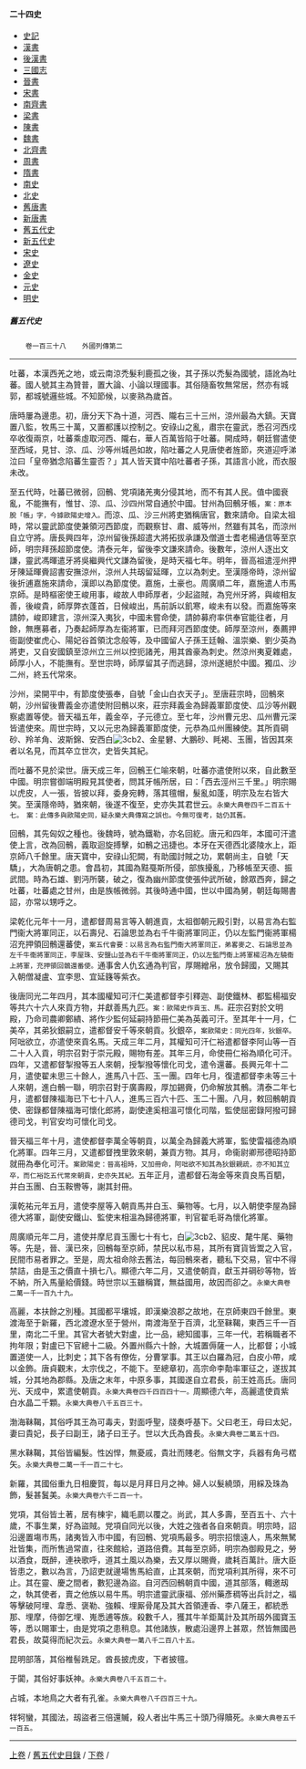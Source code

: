  



#### 二十四史

*   [史記](../a01/a01.md)
*   [漢書](../a02/a02.md)
*   [後漢書](../a03/a03.md)
*   [三國志](../a04/a04.md)
*   [晉書](../a05/a05.md)
*   [宋書](../a06/a06.md)
*   [南齊書](../a07/a07.md)
*   [梁書](../a08/a08.md)
*   [陳書](../a09/a09.md)
*   [魏書](../a10/a10.md)
*   [北齊書](../a11/a11.md)
*   [周書](../a12/a12.md)
*   [隋書](../a13/a13.md)
*   [南史](../a14/a14.md)
*   [北史](../a15/a15.md)
*   [舊唐書](../a16/a16.md)
*   [新唐書](../a17/a17.md)
*   [舊五代史](../a18/a18.md)
*   [新五代史](../a19/a19.md)
*   [宋史](../a20/a20.md)
*   [遼史](../a21/a21.md)
*   [金史](../a22/a22.md)
*   [元史](../a23/a23.md)
*   [明史](../a24/a24.md)


##### 舊五代史
　　`卷一百三十八`　　`外國列傳第二`

* * *

吐蕃，本漢西羌之地，或云南涼禿髮利鹿孤之後，其子孫以禿髮為國號，語訛為吐蕃。國人號其主為贊普，置大論、小論以理國事。其俗隨畜牧無常居，然亦有城郭，都城號邏些城。不知節候，以麥熟為歲首。

唐時屢為邊患。初，唐分天下為十道，河西、隴右三十三州，涼州最為大鎮。天寶置八監，牧馬三十萬，又置都護以控制之。安祿山之亂，肅宗在靈武，悉召河西戍卒收復兩京，吐蕃乘虛取河西、隴右，華人百萬皆陷于吐蕃。開成時，朝廷嘗遣使至西域，見甘、涼、瓜、沙等州城邑如故，陷吐蕃之人見唐使者旌節，夾道迎呼涕泣曰「皇帝猶念陷蕃生靈否？」其人皆天寶中陷吐蕃者子孫，其語言小訛，而衣服未改。

至五代時，吐蕃已微弱，回鶻、党項諸羌夷分侵其地，而不有其人民。值中國衰亂，不能撫有，惟甘、涼、瓜、沙四州常自通於中國。甘州為回鶻牙帳，`案：原本脫「帳」字，今據歐陽史增入。`而涼、瓜、沙三州將吏猶稱唐官，數來請命。自梁太祖時，常以靈武節度使兼領河西節度，而觀察甘、肅、威等州，然雖有其名，而涼州自立守將。唐長興四年，涼州留後孫超遣大將拓拔承謙及僧道士耆老楊通信等至京師，明宗拜孫超節度使。清泰元年，留後李文謙來請命。後數年，涼州人逐出文謙，靈武馮暉遣牙將吳繼興代文謙為留後，是時天福七年。明年，晉高祖遣涇州押牙陳延暉賫詔書安撫涼州，涼州人共刼留延暉，立以為刺史。至漢隱帝時，涼州留後折逋嘉施來請命，漢即以為節度使。嘉施，土豪也。周廣順二年，嘉施遣人市馬京師。是時樞密使王峻用事，峻故人申師厚者，少起盜賊，為兖州牙將，與峻相友善，後峻貴，師厚弊衣蓬首，日候峻出，馬前訴以飢寒，峻未有以發。而嘉施等來請帥，峻即建言，涼州深入夷狄，中國未嘗命使，請帥募府率供奉官能往者，月餘，無應募者，乃奏起師厚為左衞將軍，已而拜河西節度使。師厚至涼州，奏薦押衙副使崔虎心、陽妃谷首領沈念般等，及中國留人子孫王廷翰、溫崇樂、劉少英為將吏，又自安國鎮至涼州立三州以控扼諸羌，用其酋豪為刺史。然涼州夷夏雜處，師厚小人，不能撫有。至世宗時，師厚留其子而逃歸，涼州遂絕於中國。獨瓜、沙二州，終五代常來。

沙州，梁開平中，有節度使張奉，自號「金山白衣天子」。至唐莊宗時，回鶻來朝，沙州留後曹義金亦遣使附回鶻以來，莊宗拜義金為歸義軍節度使、瓜沙等州觀察處置等使。晉天福五年，義金卒，子元德立。至七年，沙州曹元忠、瓜州曹元深皆遣使來。周世宗時，又以元忠為歸義軍節度使，元恭為瓜州團練使。其所貢碙砂、羚羊角、波斯錦、安西白![3cb2](../../imgs/3cb2.gif)、金星礬、大鵬砂、眊褐、玉團，皆因其來者以名見，而其卒立世次，史皆失其紀。

而吐蕃不見於梁世。唐天成三年，回鶻王仁喻來朝，吐蕃亦遣使附以來，自此數至中國。明宗嘗御端明殿見其使者，問其牙帳所居，曰：「西去涇州三千里。」明宗賜以虎皮，人一張，皆披以拜，委身宛轉，落其氊帽，髮亂如蓬，明宗及左右皆大笑。至漢隱帝時，猶來朝，後遂不復至，史亦失其君世云。`永樂大典卷四千二百五十七。　案：此傳多與歐陽史同，疑永樂大典傳寫之誤也。今無可復考，姑仍其舊。`

回鶻，其先匈奴之種也。後魏時，號為鐵勒，亦名回紇。唐元和四年，本國可汗遣使上言，改為回鶻，義取迴旋搏擊，如鶻之迅捷也。本牙在天德西北婆陵水上，距京師八千餘里。唐天寶中，安祿山犯闕，有助國討賊之功，累朝尚主，自號「天驕」，大為唐朝之患。會昌初，其國為黠戞斯所侵，部族擾亂，乃移帳至天德、振武間。時為石雄、劉沔所襲，破之，復為幽州節度使張仲武所破，餘眾西奔，歸之吐蕃，吐蕃處之甘州，由是族帳微弱。其後時通中國，世以中國為舅，朝廷每賜書詔，亦常以甥呼之。

梁乾化元年十一月，遣都督周易言等入朝進貢，太祖御朝元殿引對，以易言為右監門衞大將軍同正，以石壽兒、石論思並為右千牛衞將軍同正，仍以左監門衞將軍楊沼充押領回鶻還蕃使，`案五代會要：以易言為右監門衞大將軍同正，弟畧麥之、石論思並為左千牛衞將軍同正，李屋珠、安鹽山並為右千牛衞將軍同正，仍以左監門衞上將軍楊沼為左驍衞上將軍，充押領回鶻還番使。`通事舍人仇玄通為判官，厚賜繒帛，放令歸國，又賜其入朝僧凝盧、宜李思、宜延籛等紫衣。

後唐同光二年四月，其本國權知可汗仁美遣都督李引釋迦、副使鐵林、都監楊福安等共六十六人來貢方物，并獻善馬九匹。`案：歐陽史作貢玉、馬。`莊宗召對於文明殿，乃命司農卿鄭繢、將作少監何延嗣持節冊仁美為英義可汗。至其年十一月，仁美卒，其弟狄銀嗣立，遣都督安千等來朝貢。狄銀卒，`案歐陽史：同光四年，狄銀卒。`阿咄欲立，亦遣使來貢名馬。天成三年二月，其權知可汗仁裕遣都督李阿山等一百二十人入貢，明宗召對于崇元殿，賜物有差。其年三月，命使冊仁裕為順化可汗。四年，又遣都督掣撥等五人來朝，授掣撥等懷化司戈，遣令還蕃。長興元年十二月，遣使翟未思三十餘人，進馬八十匹、玉一團。四年七月，復遣都督李未等三十人來朝，進白鶻一聯，明宗召對于廣壽殿，厚加錫賫，仍命解放其鶻。清泰二年七月，遣都督陳福海已下七十八人，進馬三百六十匹、玉二十團。八月，敕回鶻朝貢使、密錄都督陳福海可懷化郎將，副使達奚相溫可懷化司階，監使屈密錄阿撥可歸德司戈，判官安均可懷化司戈。

晉天福三年十月，遣使都督李萬全等朝貢，以萬全為歸義大將軍，監使雷福德為順化將軍。四年三月，又遣都督拽里敦來朝，兼貢方物。其月，命衞尉卿邢德昭持節就冊為奉化可汗。`案歐陽史：晉高祖時，又加冊命，阿咄欲不知其為狄銀親疏，亦不知其立卒，而仁裕訖五代常來朝貢，史亦失其紀。`五年正月，遣都督石海金等來貢良馬百駟，并白玉團、白玉鞍轡等，謝其封冊。

漢乾祐元年五月，遣使李屋等入朝貢馬并白玉、藥物等。七月，以入朝使李屋為歸德大將軍，副使安鐵山、監使末相溫為歸德將軍，判官翟毛哥為懷化將軍。

周廣順元年二月，遣使并摩尼貢玉團七十有七，白![3cb2](../../imgs/3cb2.gif)、貂皮、氂牛尾、藥物等。先是，晉、漢已來，回鶻每至京師，禁民以私市易，其所有寶貨皆鬻之入官，民間市易者罪之。至是，周太祖命除去舊法，每回鶻來者，聽私下交易，官中不得禁詰，由是玉之價直十損七八。顯德六年二月，又遣使朝貢，獻玉并碙砂等物，皆不納，所入馬量給價錢。時世宗以玉雖稱寶，無益國用，故因而卻之。`永樂大典卷二萬一千一百九十九。`

高麗，本扶餘之別種。其國都平壤城，即漢樂浪郡之故地，在京師東四千餘里。東渡海至于新羅，西北渡遼水至于營州，南渡海至于百濟，北至靺鞨，東西三千一百里，南北二千里。其官大者號大對盧，比一品，總知國事，三年一代，若稱職者不拘年限；對盧已下官總十二級。外置州縣六十餘，大城置傉薩一人，比都督；小城置道使一人，比刺史；其下各有僚佐，分曹掌事。其王以白羅為冠，白皮小帶，咸以金飾。唐貞觀末，太宗伐之，不能下。至總章初，高宗命李勣率軍征之，遂拔其城，分其地為郡縣。及唐之末年，中原多事，其國遂自立君長，前王姓高氏。唐同光、天成中，累遣使朝貢。`永樂大典卷四千四百四十一。`周顯德六年，高麗遣使貢紫白水晶二千顆。`永樂大典卷八千五百三十。`

渤海靺鞨，其俗呼其王為可毒夫，對面呼聖，牋奏呼基下。父曰老王，母曰太妃，妻曰貴妃，長子曰副王，諸子曰王子。世以大氏為酋長。`永樂大典卷二萬五十四。`

黑水靺鞨，其俗皆編髮。性凶悍，無憂戚，貴壯而賤老。俗無文字，兵器有角弓楛矢。`永樂大典卷二萬一千一百二十七。`

新羅，其國俗重九日相慶賀，每以是月拜日月之神。婦人以髮繞頭，用綵及珠為飾，髮甚鬒美。`永樂大典卷六千二百一十。`

党項，其俗皆土著，居有棟宇，織毛罽以覆之。尚武，其人多壽，至百五十、六十歲，不事生業，好為盜賊。党項自同光以後，大姓之強者各自來朝貢。明宗時，詔沿邊置塲市馬，諸夷皆入市中國，有回鶻、党項馬最多。明宗招懷遠人，馬來無駑壯皆集，而所售過常直，往來館給，道路倍費。其每至京師，明宗為御殿見之，勞以酒食，既醉，連袂歌呼，道其土風以為樂，去又厚以賜賫，歲耗百萬計。唐大臣皆患之，數以為言，乃詔吏就邊場售馬給直，止其來朝，而党項利其所得，來不可止。其在靈、慶之間者，數犯邊為盜。自河西回鶻朝貢中國，道其部落，輙邀刼之，執其使者，賣之他族以易牛馬。明宗遣靈武康福、邠州藥彥稠等出兵討之，福等擊破阿埋、韋悉、褒勒、強賴、埋厮骨尾及其大首領連香、李八薩王，都統悉那、埋摩，侍御乞埋、嵬悉逋等族。殺數千人，獲其牛羊鉅萬計及其所刼外國寶玉等，悉以賜軍士，由是党項之患稍息。其他諸族，散處沿邊界上甚眾，然皆無國邑君長，故莫得而紀次云。`永樂大典卷一萬八千二百八十五。`

昆明部落，其俗椎髻跣足。酋長披虎皮，下者披氊。

于闐，其俗好事妖神。`永樂大典卷八千五百二十。`

占城，本地鳥之大者有孔雀。`永樂大典卷八千四百三十九。`

䍧牱蠻，其國法，刼盜者三倍還贓，殺人者出牛馬三十頭乃得贖死。`永樂大典卷五千一百五。`

* * *

 [上卷](137.md) / [舊五代史目錄](a18.md) / [下卷](139.md) /			  

    